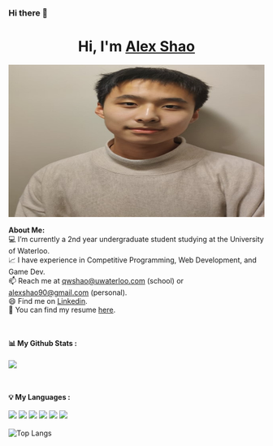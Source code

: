 ### Hi there 👋

# <h1 align="center">Hi, I'm <a href="https://github.com/alexshaoo">Alex Shao</a></h1>

<p align="center">
    <img width="1000" height="300" src="https://github.com/alexshaoo/alexshaoo/blob/main/me.jpg">
</p

<div>
  <strong>About Me:</strong><br>
  💻 I’m currently a 2nd year undergraduate student studying at the University of Waterloo.<br>
  📈 I have experience in Competitive Programming, Web Development, and Game Dev.<br>
  📫 Reach me at <a href="mailto:qwshao@uwaterloo.ca">qwshao@uwaterloo.com</a> (school) or <a href="mailto:alexshao90@gmail.com">alexshao90@gmail.com</a> (personal).<br>
  😄 Find me on <a href="https://www.linkedin.com/in/qwshao/">Linkedin</a>.<br>
  🤔 You can find my resume <a href="https://github.com/alexshaoo/alexshaoo/blob/main/resume.png?raw=true">here</a>.<br><br><br>

  <strong>📊 My Github Stats :</strong><br><br>
  [<img align="center" src="https://github-readme-streak-stats.herokuapp.com/?user=alexshaoo&theme=radical&hide_border=true](https://github-readme-streak-stats.herokuapp.com?user=alexshaoo&theme=tokyonight_duo"/><br><br>](https://github-readme-streak-stats.herokuapp.com)<br>

  <strong>💡 My Languages :</strong><br><br>
  <img src="https://img.shields.io/badge/-Python-lightgrey?style=flat"/>
  <img src="https://img.shields.io/badge/-Java-lightgrey?style=flat"/>
  <img src="https://img.shields.io/badge/-C-lightgrey?style=flat"/>
  <img src="https://img.shields.io/badge/-C++-lightgrey?style=flat"/>
  <img src="https://img.shields.io/badge/-JavaScript-lightgrey?style=flat"/>
  <img src="https://img.shields.io/badge/-TypeScript-lightgrey?style=flat"/><br><br>
  ![Top Langs](https://github-readme-stats.vercel.app/api/top-langs/?username=alexshaoo&langs_count_private=true&theme=radical&card_width=445)<br><br>
</div>
